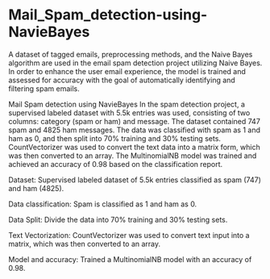 # Mail_Spam_detection-using-NavieBayes
A dataset of tagged emails, preprocessing methods, and the Naive Bayes algorithm are used in the email spam detection project utilizing Naive Bayes. In order to enhance the user email experience, the model is trained and assessed for accuracy with the goal of automatically identifying and filtering spam emails.

Mail Spam detection using NavieBayes
In the spam detection project, a supervised labeled dataset with 5.5k entries was used, consisting of two columns: category (spam or ham) and message. The dataset contained 747 spam and 4825 ham messages. The data was classified with spam as 1 and ham as 0, and then split into 70% training and 30% testing sets. CountVectorizer was used to convert the text data into a matrix form, which was then converted to an array. The MultinomialNB model was trained and achieved an accuracy of 0.98 based on the classification report.

 Dataset: Supervised labeled dataset of 5.5k entries classified as spam (747) and ham (4825).

 Data classification: Spam is classified as 1 and ham as 0.

 Data Split: Divide the data into 70% training and 30% testing sets.

 Text Vectorization: CountVectorizer was used to convert text input into a matrix, which was then converted to an array.

 Model and accuracy: Trained a MultinomialNB model with an accuracy of 0.98.
